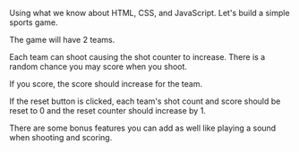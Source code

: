 Using what we know about HTML, CSS, and JavaScript. Let's build a simple sports game. 

The game will have 2 teams. 

Each team can shoot causing the shot counter to increase. There is a random chance you may score when you shoot. 

If you score, the score should increase for the team.

If the reset button is clicked, each team's shot count and score should be reset to 0 and the reset counter should increase by 1. 

There are some bonus features you can add as well like playing a sound when shooting and scoring.